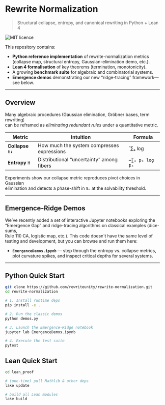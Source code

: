 # Rewrite Normalization  
> Structural collapse, entropy, and canonical rewriting in Python + Lean 4

![MIT licence](https://img.shields.io/badge/licence-MIT-blue)

This repository contains:

- **Python reference implementation** of rewrite-normalization metrics  
  (collapse map, structural entropy, Gaussian-elimination demo, etc.).
- **Lean 4 formalisation** of key theorems (termination, monotonicity).
- A growing **benchmark suite** for algebraic and combinatorial systems.
- **Emergence demos** demonstrating our new “ridge-tracing” framework—see below.

---

## Overview

Many algebraic procedures (Gaussian elimination, Gröbner bases, term rewriting)  
can be reframed as *eliminating redundant rules* under a quantitative metric.

| Metric            | Intuition                                 | Formula                  |
|-------------------|-------------------------------------------|--------------------------|
| **Collapse** `E↓` | How much the system compresses expressions | `∑ₐ log |fiberₐ|`        |
| **Entropy** `H`   | Distributional “uncertainty” among fibers  | `–∑ₐ pₐ log pₐ`          |

Experiments show our collapse metric reproduces pivot choices in Gaussian  
elimination and detects a phase-shift in `Sₙ` at the solvability threshold.

---

## Emergence-Ridge Demos

We’ve recently added a set of interactive Jupyter notebooks exploring the  
“Emergence Gap” and ridge-tracing algorithms on classical examples (dice-sums,  
Rule 110 CA, logistic map, etc.).  This code doesn't have the same level of testing
and development, but you can browse and run them here:

- **`EmergenceDemos.ipynb`** — step through the entropy vs. collapse metrics,  
  plot curvature spikes, and inspect critical depths for several systems.

---

## Python Quick Start

```bash
git clone https://github.com/rewriteunity/rewrite-normalization.git
cd rewrite-normalization

# 1. Install runtime deps
pip install -e .

# 2. Run the classic demos
python demos.py

# 3. Launch the Emergence-Ridge notebook
jupyter lab EmergenceDemos.ipynb

# 4. Execute the test suite
pytest
```

## Lean Quick Start
```bash
cd lean_proof

# (one-time) pull Mathlib & other deps
lake update

# build all Lean modules
lake build
```
